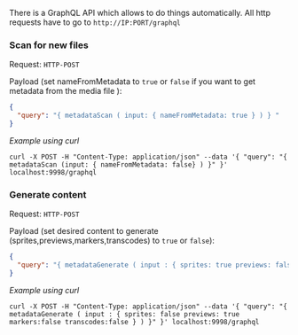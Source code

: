 There is a GraphQL API which allows to do things automatically.
All http requests have to go to ``http://IP:PORT/graphql``


### Scan for new files
Request: `HTTP-POST`

Payload (set nameFromMetadata to ```true``` or ```false``` if you want to get metadata from the media file ):
```json
{
  "query": "{ metadataScan ( input: { nameFromMetadata: true } ) } "
}
```
_Example using curl_

`curl -X POST -H "Content-Type: application/json" --data '{ "query": "{ metadataScan (input: { nameFromMetadata: false} ) }" }' localhost:9998/graphql`

### Generate content

Request: `HTTP-POST`

Payload (set desired content to generate (sprites,previews,markers,transcodes) to ```true``` or ```false```):
```json
{
  "query": "{ metadataGenerate ( input : { sprites: true previews: false markers:false transcodes:false } ) }" 
}
```
_Example using curl_

`curl -X POST -H "Content-Type: application/json" --data '{ "query": "{ metadataGenerate ( input : { sprites: false previews: true markers:false transcodes:false } ) }" }' localhost:9998/graphql`
